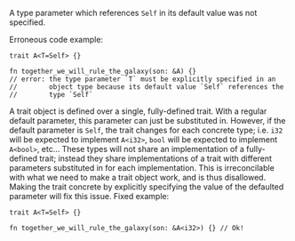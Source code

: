 A type parameter which references `Self` in its default value was not specified.

Erroneous code example:

```compile_fail,E0393
trait A<T=Self> {}

fn together_we_will_rule_the_galaxy(son: &A) {}
// error: the type parameter `T` must be explicitly specified in an
//        object type because its default value `Self` references the
//        type `Self`
```

A trait object is defined over a single, fully-defined trait. With a regular
default parameter, this parameter can just be substituted in. However, if the
default parameter is `Self`, the trait changes for each concrete type; i.e.
`i32` will be expected to implement `A<i32>`, `bool` will be expected to
implement `A<bool>`, etc... These types will not share an implementation of a
fully-defined trait; instead they share implementations of a trait with
different parameters substituted in for each implementation. This is
irreconcilable with what we need to make a trait object work, and is thus
disallowed. Making the trait concrete by explicitly specifying the value of the
defaulted parameter will fix this issue. Fixed example:

```
trait A<T=Self> {}

fn together_we_will_rule_the_galaxy(son: &A<i32>) {} // Ok!
```
